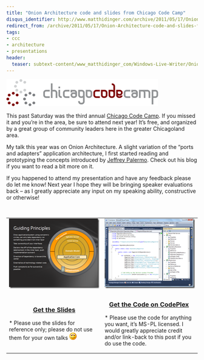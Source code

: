 ```yaml
---
title: "Onion Architecture code and slides from Chicago Code Camp"
disqus_identifier: http://www.matthidinger.com/archive/2011/05/17/Onion-Architecture-code-and-slides-from-Chicago-Code-Camp.aspx
redirect_from: /archive/2011/05/17/Onion-Architecture-code-and-slides-from-Chicago-Code-Camp.aspx/
tags: 
- ccc
- architecture
- presentations
header:
  teaser: subtext-content/www_matthidinger_com/Windows-Live-Writer/Onion-Architecture-code-and-slides-from-_DBEE/logo-horizontal_thumb.png
---
```

![](/images/subtext-content/www_matthidinger_com/Windows-Live-Writer/Onion-Architecture-code-and-slides-from-_DBEE/logo-horizontal_thumb.png)

This past Saturday was the third annual [Chicago Code Camp](http://chicagocodecamp.com/). If you missed it and you’re in the area, be sure to attend next year! It’s free, and organized by a great group of community leaders here in the greater Chicagoland area.

My talk this year was on Onion Architecture. A slight variation of the “ports and adapters” application architecture, I first started reading and prototyping the concepts introduced by [Jeffrey Palermo](http://jeffreypalermo.com/blog/the-onion-architecture-part-1/). Check out his blog if you want to read a bit more on it.

If you happened to attend my presentation and have any feedback please do let me know! Next year I hope they will be bringing speaker evaluations back – as I greatly appreciate any input on my speaking ability, constructive or otherwise!

 

<table>
<colgroup>
<col width="50%" />
<col width="50%" />
</colgroup>
<tbody>
<tr class="odd">
<td><a href="/images/subtext-content/www_matthidinger_com/Windows-Live-Writer/ff0d136aee1f_88EA/image_2.png"><img src="/images/subtext-content/www_matthidinger_com/Windows-Live-Writer/ff0d136aee1f_88EA/image_thumb.png" title="image" alt="image" width="244" height="184" /></a></td>
<td><a href="/images/subtext-content/www_matthidinger_com/Windows-Live-Writer/ff0d136aee1f_88EA/image_4.png"><img src="/images/subtext-content/www_matthidinger_com/Windows-Live-Writer/ff0d136aee1f_88EA/image_thumb_1.png" title="image" alt="image" width="244" height="184" /></a></td>
</tr>
<tr class="even">
<td><h3 id="get-the-slides" align="center"><a href="http://buswatchapp.com/downloads/onionarchitectureslides.zip">Get the Slides</a></h3>
<p>* Please use the slides for reference only; please do not use them for your own talks <img src="/images/subtext-content/www_matthidinger_com/Windows-Live-Writer/ff0d136aee1f_88EA/wlEmoticon-smile_2.png" alt="Smile" class="wlEmoticon wlEmoticon-smile" /></p></td>
<td><h3 id="get-the-code-on-codeplex" align="center"><a href="http://onionarch.codeplex.com/">Get the Code on CodePlex</a> </h3>
<p>* Please use the code for anything you want, it’s MS-PL licensed. I would greatly appreciate credit and/or link-back to this post if you do use the code.</p></td>
</tr>
</tbody>
</table>

 

